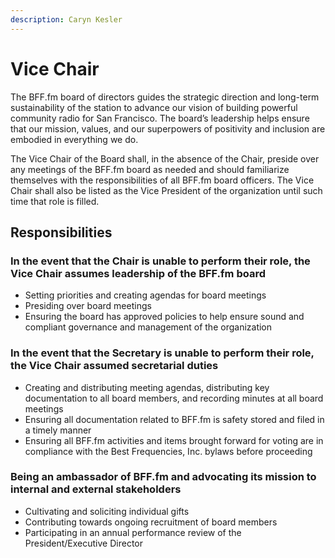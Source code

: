 ```yaml
---
description: Caryn Kesler
---
```


# Vice Chair

The BFF.fm board of directors guides the strategic direction and long-term sustainability of the station to advance our vision of building powerful community radio for San Francisco. The board’s leadership helps ensure that our mission, values, and our superpowers of positivity and inclusion are embodied in everything we do.

The Vice Chair of the Board shall, in the absence of the Chair, preside over any meetings of the BFF.fm board as needed and should familiarize themselves with the responsibilities of all BFF.fm board officers. The Vice Chair shall also be listed as the Vice President of the organization until such time that role is filled.

## Responsibilities

### In the event that the Chair is unable to perform their role, the Vice Chair assumes leadership of the BFF.fm board

* Setting priorities and creating agendas for board meetings
* Presiding over board meetings
* Ensuring the board has approved policies to help ensure sound and compliant governance and management of the organization

### In the event that the Secretary is unable to perform their role, the Vice Chair assumed secretarial duties

* Creating and distributing meeting agendas, distributing key documentation to all board members, and recording minutes at all board meetings
* Ensuring all documentation related to BFF.fm is safety stored and filed in a timely manner
* Ensuring all BFF.fm activities and items brought forward for voting are in compliance with the Best Frequencies, Inc. bylaws before proceeding

### Being an ambassador of BFF.fm and advocating its mission to internal and external stakeholders

* Cultivating and soliciting individual gifts
* Contributing towards ongoing recruitment of board members
* Participating in an annual performance review of the President/Executive Director
